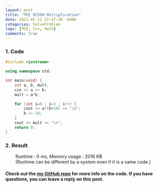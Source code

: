 ```yaml
---
layout: post
title: "백준 02588 Multiplication"
date: 2021-05-12 22:47:28 -0400
categories: SolveProblem
tags: [백준, C++, Math]
comments: true
---
```


### 1. Code
```cpp
#include <iostream>

using namespace std;

int main(void) {
    int a, b, mult;
    cin >> a >> b;
    mult = a*b;

    for (int i=0 ; i<3 ; i++) {
        cout << a*(b%10) << "\n";
        b /= 10;
    }
    cout << mult << "\n";
    return 0;
}
```

### 2. Result
&nbsp;&nbsp;&nbsp;&nbsp;&nbsp;&nbsp;&nbsp;&nbsp;Runtime : 0 ms, Memory usage : 2016 KB  
&nbsp;&nbsp;&nbsp;&nbsp;&nbsp;&nbsp;&nbsp;&nbsp;(Runtime can be different by a system even if it is a same code.)

#### Check out the [my GitHub repo][hyuk-gh] for more info on the code. If you have questions, you can leave a reply on this post.
[hyuk-gh]: https://github.com/dlgur1994/StudyAlgorithms

